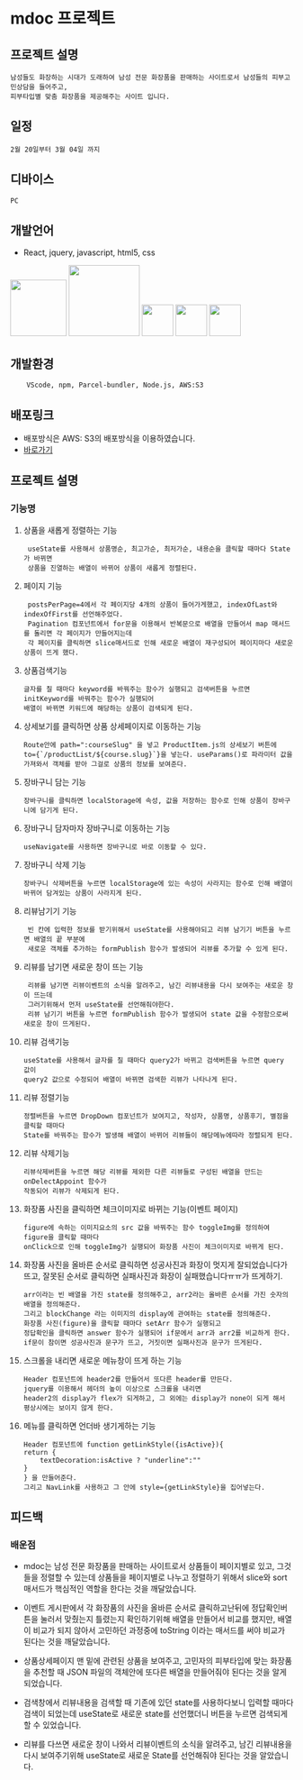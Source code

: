 

# mdoc 프로젝트

## 프로젝트 설명
    남성들도 화장하는 시대가 도래하여 남성 전문 화장품을 판매하는 사이트로서 남성들의 피부고민상담을 들어주고,
    피부타입별 맞춤 화장품을 제공해주는 사이트 입니다.
## 일정
    2월 20일부터 3월 04일 까지

## 디바이스
    PC


## 개발언어
- React, jquery, javascript, html5, css

<img src="https://jason-img.s3.amazonaws.com/mdoc/react.png" style="width:100px"> <img src="https://jason-img.s3.amazonaws.com/mdoc/jquery.png" style="width:126px"> <img src="https://jason-img.s3.amazonaws.com/mdoc/js.png" style="width:56px"> <img src="https://jason-img.s3.amazonaws.com/mdoc/html5.png" style="width:56px"> <img src="https://jason-img.s3.amazonaws.com/mdoc/css.png" style="width:56px">
## 개발환경

        VScode, npm, Parcel-bundler, Node.js, AWS:S3


## 배포링크

- 배포방식은 AWS: S3의 배포방식을 이용하였습니다.
- [바로가기](https://jason-mdoc-03-04.s3.amazonaws.com/index.html)


## 프로젝트 설명

### 기능명
1. 상품을 새롭게 정렬하는 기능
    
        useState를 사용해서 상품명순, 최고가순, 최저가순, 내용순을 클릭할 때마다 State가 바뀌면
        상품을 진열하는 배열이 바뀌어 상품이 새롭게 정렬된다.

    

2. 페이지 기능
    
        postsPerPage=4에서 각 페이지당 4개의 상품이 들어가게했고, indexOfLast와 indexOfFirst를 선언해주었다.
        Pagination 컴포넌트에서 for문을 이용해서 반복문으로 배열을 만들어서 map 매서드를 돌리면 각 페이지가 만들어지는데
        각 페이지를 클릭하면 slice매서드로 인해 새로운 배열이 재구성되어 페이지마다 새로운 상품이 뜨게 했다.


3.  상품검색기능

        글자를 칠 때마다 keyword를 바꿔주는 함수가 실행되고 검색버튼을 누르면 initKeyword를 바꿔주는 함수가 실행되어 
        배열이 바뀌면 키워드에 해당하는 상품이 검색되게 된다.


4.  상세보기를 클릭하면 상품 상세페이지로 이동하는 기능 
    
        Route안에 path=":courseSlug" 을 넣고 ProductItem.js의 상세보기 버튼에 
        to={`/productList/${course.slug}`}을 넣는다. useParams()로 파라미터 값을 가져와서 객체를 받아 그걸로 상품의 정보를 보여준다. 
    


5.  장바구니 담는 기능

        장바구니를 클릭하면 localStorage에 속성, 값을 저장하는 함수로 인해 상품이 장바구니에 담기게 된다.


6.  장바구니 담자마자 장바구니로 이동하는 기능

        useNavigate를 사용하면 장바구니로 바로 이동할 수 있다.

7.  장바구니 삭제 기능
    
        장바구니 삭제버튼을 누르면 localStorage에 있는 속성이 사라지는 함수로 인해 배열이 바뀌어 담겨있는 상품이 사라지게 된다.
        
8. 리뷰남기기 기능

        빈 칸에 입력한 정보를 받기위해서 useState를 사용해야되고 리뷰 남기기 버튼을 누르면 배열의 끝 부분에 
        새로운 객체를 추가하는 formPublish 함수가 발생되어 리뷰를 추가할 수 있게 된다.

9. 리뷰를 남기면 새로운 창이 뜨는 기능

        리뷰를 남기면 리뷰이벤트의 소식을 알려주고, 남긴 리뷰내용을 다시 보여주는 새로운 창이 뜨는데
        그러기위해서 먼저 useState를 선언해줘야한다.
        리뷰 남기기 버튼을 누르면 formPublish 함수가 발생되어 state 값을 수정함으로써 새로운 창이 뜨게된다.

10. 리뷰 검색기능

        useState를 사용해서 글자를 칠 때마다 query2가 바뀌고 검색버튼을 누르면 query 값이
        query2 값으로 수정되어 배열이 바뀌면 검색한 리뷰가 나타나게 된다.
        
11. 리뷰 정렬기능


        정렬버튼을 누르면 DropDown 컴포넌트가 보여지고, 작성자, 상품명, 상품후기, 별점을 클릭할 때마다 
        State를 바꿔주는 함수가 발생해 배열이 바뀌어 리뷰들이 해당메뉴에따라 정렬되게 된다.
        

12. 리뷰 삭제기능


        리뷰삭제버튼을 누르면 해당 리뷰를 제외한 다른 리뷰들로 구성된 배열을 만드는 onDelectAppoint 함수가
        작동되어 리뷰가 삭제되게 된다.


13. 화장품 사진을 클릭하면 체크이미지로 바뀌는 기능(이벤트 페이지)

        figure에 속하는 이미지요소의 src 값을 바꿔주는 함수 toggleImg를 정의하여 figure을 클릭할 때마다 
        onClick으로 인해 toggleImg가 실행되어 화장품 사진이 체크이미지로 바뀌게 된다.

14. 화장품 사진을 올바른 순서로 클릭하면 성공사진과 화장이 멋지게 잘되었습니다가 뜨고, 잘못된 순서로 클릭하면 실패사진과 화장이 실패했습니다ㅠㅠ가 뜨게하기.

        arr이라는 빈 배열을 가진 state를 정의해주고, arr2라는 올바른 순서를 가진 숫자의 배열을 정의해준다. 
        그리고 blockChange 라는 이미지의 display에 관여하는 state를 정의해준다.
        화장품 사진(figure)을 클릭할 때마다 setArr 함수가 실행되고
        정답확인을 클릭하면 answer 함수가 실행되어 if문에서 arr과 arr2를 비교하게 한다.
        if문이 참이면 성공사진과 문구가 뜨고, 거짓이면 실패사진과 문구가 뜨게된다.

15. 스크롤을 내리면 새로운 메뉴창이 뜨게 하는 기능
    
        Header 컴포넌트에 header2를 만들어서 또다른 header를 만든다. 
        jquery를 이용해서 헤더의 높이 이상으로 스크롤을 내리면 
        header2의 display가 flex가 되게하고, 그 외에는 display가 none이 되게 해서
        평상시에는 보이지 않게 한다.

16. 메뉴를 클릭하면 언더바 생기게하는 기능

        
        Header 컴포넌트에 function getLinkStyle({isActive}){
        return {
            textDecoration:isActive ? "underline":""
        } 
        } 을 만들어준다.
        그리고 NavLink를 사용하고 그 안에 style={getLinkStyle}을 집어넣는다.



## 피드백

### 배운점




- mdoc는 남성 전문 화장품을 판매하는 사이트로서 상품들이 페이지별로 있고, 그것들을 정렬할 수 있는데 
상품들을 페이지별로 나누고 정렬하기 위해서 slice와 sort 매서드가 핵심적인 역할을 한다는 것을 깨달았습니다.
    

- 이벤트 게시판에서 각 화장품의 사진을 올바른 순서로 클릭하고난뒤에 정답확인버튼을 눌러서 
    맞췄는지 틀렸는지 확인하기위해 배열을 만들어서 비교를 했지만, 배열이 비교가 되지 않아서
    고민하던 과정중에 toString 이라는 매서드를 써야 비교가 된다는 것을 깨달았습니다.



- 상품상세페이지 맨 밑에 관련된 상품을 보여주고, 고민자의 피부타입에 맞는 화장품을 
추천할 때 JSON 파일의 객체안에 또다른 배열을 만들어줘야 된다는 것을 알게되었습니다.


- 검색창에서 리뷰내용을 검색할 때 기존에 있던 state를 사용하다보니 입력할 때마다 검색이 되었는데
useState로 새로운 state를 선언했더니 버튼을 누르면 검색되게 할 수 있었습니다.

- 리뷰를 다쓰면 새로운 창이 나와서 리뷰이벤트의 소식을 알려주고, 남긴 리뷰내용을 다시 보여주기위해 
useState로 새로운 State를 선언해줘야 된다는 것을 알았습니다.
    




